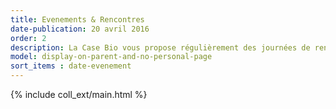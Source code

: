 ```yaml
---
title: Evenements & Rencontres
date-publication: 20 avril 2016
order: 2
description: La Case Bio vous propose régulièrement des journées de rencontre et d'échanges.
model: display-on-parent-and-no-personal-page
sort_items : date-evenement
---
```



{% include coll_ext/main.html %}

